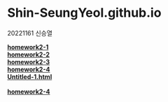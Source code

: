 # Shin-SeungYeol.github.io
20221161 신승열<br>
 
[**homework2-1**](https://shin-seungyeol.github.io/homework2-1)<br>
[**homework2-2**](https://shin-seungyeol.github.io/homework2-2)<br>
[**homework2-3**](https://shin-seungyeol.github.io/homework2-3)<br>
[**homework2-4**](https://shin-seungyeol.github.io/homework2-4)<br>
[**Untitled-1.html**](https://shin-seungyeol.github.io/Untitled-1)
<br><br>
[**homework2-4**](https://web.stanford.edu/group/csp/cs21/htmlcheatsheet.pdf)
